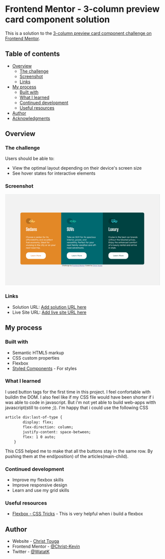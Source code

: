# Frontend Mentor - 3-column preview card component solution

This is a solution to the [3-column preview card component challenge on Frontend Mentor](https://www.frontendmentor.io/challenges/3column-preview-card-component-pH92eAR2-).  

## Table of contents

- [Overview](#overview)
  - [The challenge](#the-challenge)
  - [Screenshot](#screenshot)
  - [Links](#links)
- [My process](#my-process)
  - [Built with](#built-with)
  - [What I learned](#what-i-learned)
  - [Continued development](#continued-development)
  - [Useful resources](#useful-resources)
- [Author](#author)
- [Acknowledgments](#acknowledgments)


## Overview

### The challenge

Users should be able to:

- View the optimal layout depending on their device's screen size
- See hover states for interactive elements

### Screenshot

![](./screenshot.jpg)

### Links

- Solution URL: [Add solution URL here](https://your-solution-url.com)
- Live Site URL: [Add live site URL here](https://your-live-site-url.com)

## My process

### Built with

- Semantic HTML5 markup
- CSS custom properties
- Flexbox
- [Styled Components](https://styled-components.com/) - For styles

### What I learned

I used button tags for the first time in this project. I feel confortable with buildin the DOM.
I also feel like if my CSS file would have been shorter if i was able to code in javascript. 
But i'm not yet able to build web-apps witth javascript(still to come ;)).
I'm happy that i could use the following CSS
````
article div:last-of-type {
        display: flex;
        flex-direction: column;
        justify-content: space-between;
        flex: 1 0 auto;
    }
````
This CSS helped me to make that all the buttons stay in the same row. By pushing them at the end(position) of the articles(main-child).

### Continued development

- Improve my flexbox skills
- Improve responsive design
- Learn and use my grid skills

### Useful resources

- [Flexbox - CSS Tricks](https://css-tricks.com/snippets/css/a-guide-to-flexbox/) - This is very helpful when i build a flexbox

## Author

- Website - [Christ Touga](https://www.linkedin.com/in/christ-k%C3%A9vin-touga-watat-32026712a?lipi=urn%3Ali%3Apage%3Ad_flagship3_profile_view_base_contact_details%3BjJWnqFGfRGyI%2FPm5Rzm0dw%3D%3D)
- Frontend Mentor - [@Christ-Kevin](https://www.frontendmentor.io/profile/Christ-Kevin)
- Twitter - [@WatatK](https://www.twitter.com/WatatK)
